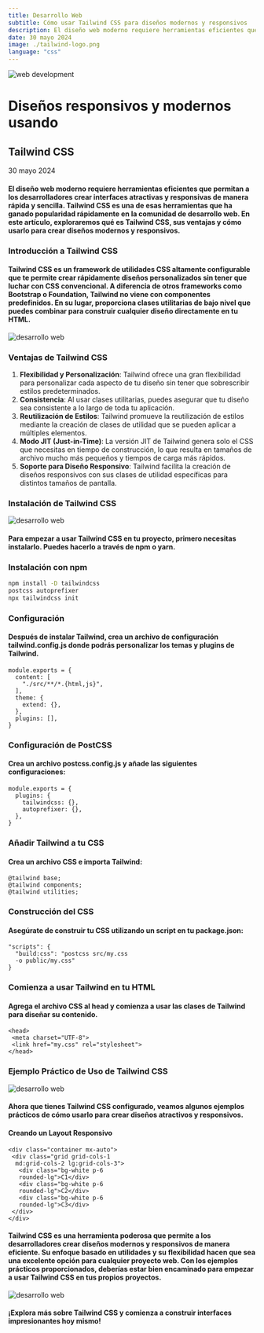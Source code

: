 ```yaml
---
title: Desarrollo Web
subtitle: Cómo usar Tailwind CSS para diseños modernos y responsivos
description: El diseño web moderno requiere herramientas eficientes que permitan a los desarrolladores crear interfaces atractivas y responsivas de manera rápida y sencilla. Tailwind CSS es una de esas herramientas que ha ganado popularidad rápidamente en la comunidad de desarrollo web. En este artículo, exploraremos qué es Tailwind CSS, sus ventajas y cómo usarlo para crear diseños modernos y responsivos.
date: 30 mayo 2024
image: ./tailwind-logo.png
language: "css"
---
```


![web development](./tailwind.png)

# Diseños responsivos y modernos usando 
## Tailwind CSS

30 mayo 2024 
 
#### El diseño web moderno requiere herramientas eficientes que permitan a los desarrolladores crear interfaces atractivas y responsivas de manera rápida y sencilla. Tailwind CSS es una de esas herramientas que ha ganado popularidad rápidamente en la comunidad de desarrollo web. En este artículo, exploraremos qué es Tailwind CSS, sus ventajas y cómo usarlo para crear diseños modernos y responsivos.

### Introducción a Tailwind CSS

#### Tailwind CSS es un framework de utilidades CSS altamente configurable que te permite crear rápidamente diseños personalizados sin tener que luchar con CSS convencional. A diferencia de otros frameworks como Bootstrap o Foundation, Tailwind no viene con componentes predefinidos. En su lugar, proporciona clases utilitarias de bajo nivel que puedes combinar para construir cualquier diseño directamente en tu HTML.

![desarrollo web](./tailwind2.png)

### Ventajas de Tailwind CSS

1. **Flexibilidad y Personalización**: Tailwind ofrece una gran flexibilidad para personalizar cada aspecto de tu diseño sin tener que sobrescribir estilos predeterminados.
2. **Consistencia**: Al usar clases utilitarias, puedes asegurar que tu diseño sea consistente a lo largo de toda tu aplicación.
3. **Reutilización de Estilos**: Tailwind promueve la reutilización de estilos mediante la creación de clases de utilidad que se pueden aplicar a múltiples elementos.
4. **Modo JIT (Just-in-Time)**: La versión JIT de Tailwind genera solo el CSS que necesitas en tiempo de construcción, lo que resulta en tamaños de archivo mucho más pequeños y tiempos de carga más rápidos.
5. **Soporte para Diseño Responsivo**: Tailwind facilita la creación de diseños responsivos con sus clases de utilidad específicas para distintos tamaños de pantalla.

### Instalación de Tailwind CSS

![desarrollo web](./tailwind3.png)

#### Para empezar a usar Tailwind CSS en tu proyecto, primero necesitas instalarlo. Puedes hacerlo a través de npm o yarn.

### Instalación con npm

```bash
npm install -D tailwindcss 
postcss autoprefixer
npx tailwindcss init
```

### Configuración

#### Después de instalar Tailwind, crea un archivo de configuración tailwind.config.js donde podrás personalizar los temas y plugins de Tailwind.

```
module.exports = {
  content: [
    "./src/**/*.{html,js}", 
  ],
  theme: {
    extend: {},
  },
  plugins: [],
}
```

### Configuración de PostCSS

#### Crea un archivo postcss.config.js y añade las siguientes configuraciones:

```
module.exports = {
  plugins: {
    tailwindcss: {},
    autoprefixer: {},
  },
}
```

### Añadir Tailwind a tu CSS

#### Crea un archivo CSS e importa Tailwind:

```
@tailwind base;
@tailwind components;
@tailwind utilities;
```

### Construcción del CSS

#### Asegúrate de construir tu CSS utilizando un script en tu package.json:
 
```
"scripts": {
  "build:css": "postcss src/my.css 
  -o public/my.css"
}
```

### Comienza a usar Tailwind en tu HTML

#### Agrega el archivo CSS al head y comienza a usar las clases de Tailwind para diseñar su contenido.
 
```
<head>
 <meta charset="UTF-8"> 
 <link href="my.css" rel="stylesheet">
</head>
```

### Ejemplo Práctico de Uso de Tailwind CSS

![desarrollo web](./tailwind4.png)

#### Ahora que tienes Tailwind CSS configurado, veamos algunos ejemplos prácticos de cómo usarlo para crear diseños atractivos y responsivos.

#### Creando un Layout Responsivo
 
```
<div class="container mx-auto">
 <div class="grid grid-cols-1 
  md:grid-cols-2 lg:grid-cols-3">
   <div class="bg-white p-6 
   rounded-lg">C1</div>
   <div class="bg-white p-6 
   rounded-lg">C2</div>
   <div class="bg-white p-6 
   rounded-lg">C3</div>
 </div>
</div>
```

#### Tailwind CSS es una herramienta poderosa que permite a los desarrolladores crear diseños modernos y responsivos de manera eficiente. Su enfoque basado en utilidades y su flexibilidad hacen que sea una excelente opción para cualquier proyecto web. Con los ejemplos prácticos proporcionados, deberías estar bien encaminado para empezar a usar Tailwind CSS en tus propios proyectos.

![desarrollo web](./tailwind5.png) 

#### ¡Explora más sobre Tailwind CSS y comienza a construir interfaces impresionantes hoy mismo!
